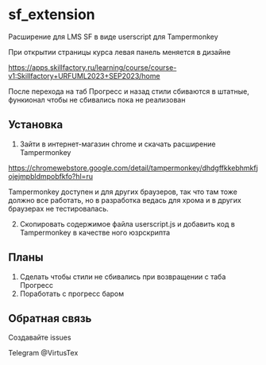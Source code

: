 # sf_extension
Расширение для LMS SF в виде userscript для Tampermonkey

При открытии страницы курса левая панель меняется в дизайне

https://apps.skillfactory.ru/learning/course/course-v1:Skillfactory+URFUML2023+SEP2023/home

После перехода на таб Прогресс и назад стили сбиваются в штатные, функионал чтобы не сбивались пока не реализован
## Установка
1. Зайти в интернет-магазин chrome и скачать расширение Tampermonkey

https://chromewebstore.google.com/detail/tampermonkey/dhdgffkkebhmkfjojejmpbldmpobfkfo?hl=ru

Tampermonkey доступен и для других браузеров, так что там тоже должно все работать, но в разработка ведась для хрома и в других браузерах не тестировалась.

2. Скопировать содержимое файла userscript.js и добавить код в Tampermonkey в качестве ного юзрскрипта

## Планы
1. Сделать чтобы стили не сбивались при возвращении с таба Прогресс 
2. Поработать с прогресс баром

## Обратная связь
Создавайте issues

Telegram @VirtusTex